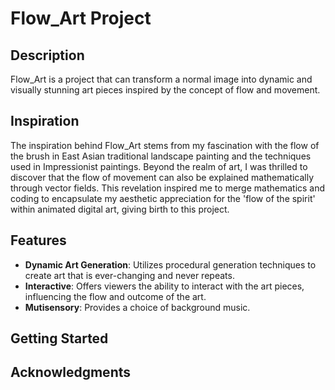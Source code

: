 # Flow_Art Project

## Description

Flow_Art is a project that can transform a normal image into dynamic and visually stunning art pieces inspired by the concept of flow and movement.

## Inspiration

The inspiration behind Flow_Art stems from my fascination with the flow of the brush in East Asian traditional landscape painting and the techniques used in Impressionist paintings. Beyond the realm of art, I was thrilled to discover that the flow of movement can also be explained mathematically through vector fields. This revelation inspired me to merge mathematics and coding to encapsulate my aesthetic appreciation for the 'flow of the spirit' within animated digital art, giving birth to this project.

## Features

- **Dynamic Art Generation**: Utilizes procedural generation techniques to create art that is ever-changing and never repeats.
- **Interactive**: Offers viewers the ability to interact with the art pieces, influencing the flow and outcome of the art.
- **Mutisensory**: Provides a choice of background music.


## Getting Started

## Acknowledgments
